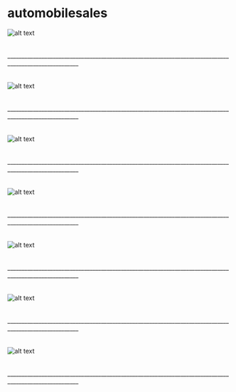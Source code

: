 # automobilesales
![alt text](https://raw.githubusercontent.com/youknowho/automobilesales/master/images/Landing_Page.png)<br/><br/><br/>
_______________________________________________________________________________________________________ <br/><br/><br/>
![alt text](https://raw.githubusercontent.com/youknowho/automobilesales/master/images/Location_based_Sales_insight.png)<br/><br/><br/>
_______________________________________________________________________________________________________ <br/><br/><br/>
![alt text](https://raw.githubusercontent.com/youknowho/automobilesales/master/images/Login_page.png)<br/><br/><br/>
_______________________________________________________________________________________________________ <br/><br/><br/>
![alt text](https://raw.githubusercontent.com/youknowho/automobilesales/master/images/CRM_Newsletter.png)<br/><br/><br/>
_______________________________________________________________________________________________________ <br/><br/><br/>
![alt text](https://raw.githubusercontent.com/youknowho/automobilesales/master/images/CRM_Newsletter2.png)<br/><br/><br/>_______________________________________________________________________________________________________ <br/><br/><br/>
![alt text](https://raw.githubusercontent.com/youknowho/automobilesales/master/images/FB_Link.png)<br/><br/><br/>
_______________________________________________________________________________________________________ <br/><br/><br/>
![alt text](https://raw.githubusercontent.com/youknowho/automobilesales/master/images/Sales_Insight.png)<br /><br/><br/>
_______________________________________________________________________________________________________ <br/><br/><br/>
